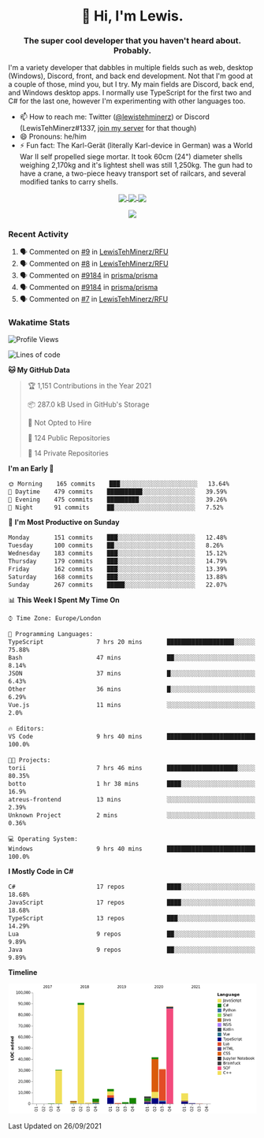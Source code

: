 <h1 align="center">👋 Hi, I'm Lewis.</h1>
<h3 align="center">The super cool developer that you haven't heard about. Probably.</h3>

I'm a variety developer that dabbles in multiple fields such as web, desktop (Windows), Discord, front, and back end development. Not that I'm good at a couple of those, mind you, but I try. My main fields are Discord, back end, and Windows desktop apps. I normally use TypeScript for the first two and C# for the last one, however I'm experimenting with other languages too.

- 📫 How to reach me: Twitter ([@lewistehminerz](https://twitter.com/lewistehminerz)) or Discord (LewisTehMinerz#1337, [join my server](https://discord.gg/XnUh7JB) for that though)
- 😄 Pronouns: he/him
- ⚡ Fun fact: The Karl-Gerät (literally Karl-device in German) was a World War II self propelled siege mortar. It took 60cm (24") diameter shells weighing 2,170kg and it's lightest shell was still 1,250kg. The gun had to have a crane, a two-piece heavy transport set of railcars, and several modified tanks to carry shells.

<p align="center">
  <a href="https://github.com/anuraghazra/github-readme-stats">
    <img align="center" src="https://github-readme-stats.vercel.app/api?username=LewisTehMinerz&count_private=true&show_icons=true&theme=gruvbox">
  </a>
  <a href="https://github.com/anuraghazra/github-readme-stats">
    <img align="center" src="https://github-readme-stats.vercel.app/api/top-langs?username=LewisTehMinerz&layout=compact&theme=gruvbox">
  </a>
  <a href="https://github.com/anuraghazra/github-readme-stats">
    <img align="center" src="https://github-readme-stats.vercel.app/api/wakatime?username=LewisTehMinerz&layout=compact&theme=gruvbox">
  </a>
</p>

<p align="center">
  <a href="https://github.com/ryo-ma/github-profile-trophy">
    <img align="center" src="https://github-profile-trophy.vercel.app/?username=LewisTehMinerz&theme=gruvbox">
  </a>
</p>

### Recent Activity
<!--START_SECTION:activity-->
1. 🗣 Commented on [#9](https://github.com/LewisTehMinerz/RFU/issues/9) in [LewisTehMinerz/RFU](https://github.com/LewisTehMinerz/RFU)
2. 🗣 Commented on [#8](https://github.com/LewisTehMinerz/RFU/issues/8) in [LewisTehMinerz/RFU](https://github.com/LewisTehMinerz/RFU)
3. 🗣 Commented on [#9184](https://github.com/prisma/prisma/issues/9184) in [prisma/prisma](https://github.com/prisma/prisma)
4. 🗣 Commented on [#9184](https://github.com/prisma/prisma/issues/9184) in [prisma/prisma](https://github.com/prisma/prisma)
5. 🗣 Commented on [#7](https://github.com/LewisTehMinerz/RFU/issues/7) in [LewisTehMinerz/RFU](https://github.com/LewisTehMinerz/RFU)
<!--END_SECTION:activity-->

### Wakatime Stats
<!--START_SECTION:waka-->
![Profile Views](http://img.shields.io/badge/Profile%20Views-23-blue)

![Lines of code](https://img.shields.io/badge/From%20Hello%20World%20I%27ve%20Written-330405%20lines%20of%20code-blue)

**🐱 My GitHub Data** 

> 🏆 1,151 Contributions in the Year 2021
 > 
> 📦 287.0 kB Used in GitHub's Storage 
 > 
> 🚫 Not Opted to Hire
 > 
> 📜 124 Public Repositories 
 > 
> 🔑 14 Private Repositories  
 > 
**I'm an Early 🐤** 

```text
🌞 Morning    165 commits    ███░░░░░░░░░░░░░░░░░░░░░░   13.64% 
🌆 Daytime    479 commits    ██████████░░░░░░░░░░░░░░░   39.59% 
🌃 Evening    475 commits    █████████░░░░░░░░░░░░░░░░   39.26% 
🌙 Night      91 commits     ██░░░░░░░░░░░░░░░░░░░░░░░   7.52%

```
📅 **I'm Most Productive on Sunday** 

```text
Monday       151 commits    ███░░░░░░░░░░░░░░░░░░░░░░   12.48% 
Tuesday      100 commits    ██░░░░░░░░░░░░░░░░░░░░░░░   8.26% 
Wednesday    183 commits    ███░░░░░░░░░░░░░░░░░░░░░░   15.12% 
Thursday     179 commits    ███░░░░░░░░░░░░░░░░░░░░░░   14.79% 
Friday       162 commits    ███░░░░░░░░░░░░░░░░░░░░░░   13.39% 
Saturday     168 commits    ███░░░░░░░░░░░░░░░░░░░░░░   13.88% 
Sunday       267 commits    █████░░░░░░░░░░░░░░░░░░░░   22.07%

```


📊 **This Week I Spent My Time On** 

```text
⌚︎ Time Zone: Europe/London

💬 Programming Languages: 
TypeScript               7 hrs 20 mins       ███████████████████░░░░░░   75.88% 
Bash                     47 mins             ██░░░░░░░░░░░░░░░░░░░░░░░   8.14% 
JSON                     37 mins             █░░░░░░░░░░░░░░░░░░░░░░░░   6.43% 
Other                    36 mins             █░░░░░░░░░░░░░░░░░░░░░░░░   6.29% 
Vue.js                   11 mins             ░░░░░░░░░░░░░░░░░░░░░░░░░   2.0%

🔥 Editors: 
VS Code                  9 hrs 40 mins       █████████████████████████   100.0%

🐱‍💻 Projects: 
torii                    7 hrs 46 mins       ████████████████████░░░░░   80.35% 
botto                    1 hr 38 mins        ████░░░░░░░░░░░░░░░░░░░░░   16.9% 
atreus-frontend          13 mins             ░░░░░░░░░░░░░░░░░░░░░░░░░   2.39% 
Unknown Project          2 mins              ░░░░░░░░░░░░░░░░░░░░░░░░░   0.36%

💻 Operating System: 
Windows                  9 hrs 40 mins       █████████████████████████   100.0%

```

**I Mostly Code in C#** 

```text
C#                       17 repos            ████░░░░░░░░░░░░░░░░░░░░░   18.68% 
JavaScript               17 repos            ████░░░░░░░░░░░░░░░░░░░░░   18.68% 
TypeScript               13 repos            ███░░░░░░░░░░░░░░░░░░░░░░   14.29% 
Lua                      9 repos             ██░░░░░░░░░░░░░░░░░░░░░░░   9.89% 
Java                     9 repos             ██░░░░░░░░░░░░░░░░░░░░░░░   9.89%

```


**Timeline**

![Chart not found](https://raw.githubusercontent.com/LewisTehMinerz/LewisTehMinerz/master/charts/bar_graph.png) 


 Last Updated on 26/09/2021
<!--END_SECTION:waka-->
